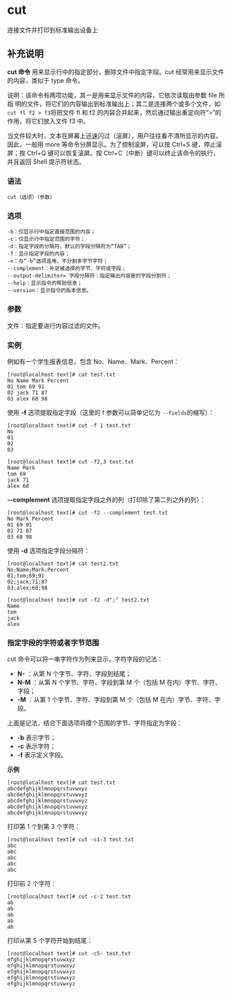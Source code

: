 cut
===

连接文件并打印到标准输出设备上

## 补充说明

**cut 命令** 用来显示行中的指定部分，删除文件中指定字段。cut 经常用来显示文件的内容，类似于 type 命令。

说明：该命令有两项功能，其一是用来显示文件的内容，它依次读取由参数 file 所指 明的文件，将它们的内容输出到标准输出上；其二是连接两个或多个文件，如`cut fl f2 > f3`将把文件 fl 和 f2 的内容合并起来，然后通过输出重定向符“>”的作用，将它们放入文件 f3 中。

当文件较大时，文本在屏幕上迅速闪过（滚屏），用户往往看不清所显示的内容。因此，一般用 more 等命令分屏显示。为了控制滚屏，可以按 Ctrl+S 键，停止滚屏；按 Ctrl+Q 键可以恢复滚屏。按 Ctrl+C（中断）键可以终止该命令的执行，并且返回 Shell 提示符状态。

### 语法

```shell
cut（选项）（参数）
```

### 选项

```shell
-b：仅显示行中指定直接范围的内容；
-c：仅显示行中指定范围的字符；
-d：指定字段的分隔符，默认的字段分隔符为“TAB”；
-f：显示指定字段的内容；
-n：与“-b”选项连用，不分割多字节字符；
--complement：补足被选择的字节、字符或字段；
--output-delimiter= 字段分隔符：指定输出内容是的字段分割符；
--help：显示指令的帮助信息；
--version：显示指令的版本信息。
```

### 参数

文件：指定要进行内容过滤的文件。

### 实例

例如有一个学生报表信息，包含 No、Name、Mark、Percent：

```shell
[root@localhost text]# cat test.txt
No Name Mark Percent
01 tom 69 91
02 jack 71 87
03 alex 68 98

```

使用  **-f**  选项提取指定字段（这里的 f 参数可以简单记忆为 `--fields`的缩写）：

```shell
[root@localhost text]# cut -f 1 test.txt
No
01
02
03
```

```shell
[root@localhost text]# cut -f2,3 test.txt
Name Mark
tom 69
jack 71
alex 68

```

 **--complement**  选项提取指定字段之外的列（打印除了第二列之外的列）：

```shell
[root@localhost text]# cut -f2 --complement test.txt
No Mark Percent
01 69 91
02 71 87
03 68 98
```

使用  **-d**  选项指定字段分隔符：

```shell
[root@localhost text]# cat test2.txt
No;Name;Mark;Percent
01;tom;69;91
02;jack;71;87
03;alex;68;98
```

```shell
[root@localhost text]# cut -f2 -d";" test2.txt
Name
tom
jack
alex

```

### 指定字段的字符或者字节范围

cut 命令可以将一串字符作为列来显示，字符字段的记法：

* **N-** ：从第 N 个字节、字符、字段到结尾；
* **N-M** ：从第 N 个字节、字符、字段到第 M 个（包括 M 在内）字节、字符、字段；
* **-M** ：从第 1 个字节、字符、字段到第 M 个（包括 M 在内）字节、字符、字段。

上面是记法，结合下面选项将摸个范围的字节、字符指定为字段：

* **-b**  表示字节；
* **-c**  表示字符；
* **-f**  表示定义字段。

**示例**

```shell
[root@localhost text]# cat test.txt
abcdefghijklmnopqrstuvwxyz
abcdefghijklmnopqrstuvwxyz
abcdefghijklmnopqrstuvwxyz
abcdefghijklmnopqrstuvwxyz
abcdefghijklmnopqrstuvwxyz

```

打印第 1 个到第 3 个字符：

```shell
[root@localhost text]# cut -c1-3 test.txt
abc
abc
abc
abc
abc

```

打印前 2 个字符：

```shell
[root@localhost text]# cut -c-2 test.txt
ab
ab
ab
ab
ab

```

打印从第 5 个字符开始到结尾：

```shell
[root@localhost text]# cut -c5- test.txt
efghijklmnopqrstuvwxyz
efghijklmnopqrstuvwxyz
efghijklmnopqrstuvwxyz
efghijklmnopqrstuvwxyz
efghijklmnopqrstuvwxyz
```

<!-- Linux 命令行搜索引擎：https://jaywcjlove.github.io/linux-command/ -->

